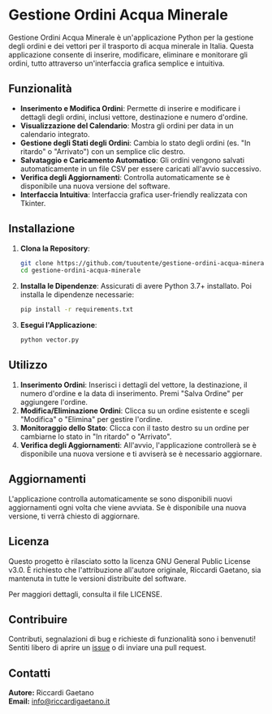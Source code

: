 # Gestione Ordini Acqua Minerale

Gestione Ordini Acqua Minerale è un'applicazione Python per la gestione degli ordini e dei vettori per il trasporto di acqua minerale in Italia. Questa applicazione consente di inserire, modificare, eliminare e monitorare gli ordini, tutto attraverso un'interfaccia grafica semplice e intuitiva.

## Funzionalità

- **Inserimento e Modifica Ordini**: Permette di inserire e modificare i dettagli degli ordini, inclusi vettore, destinazione e numero d'ordine.
- **Visualizzazione del Calendario**: Mostra gli ordini per data in un calendario integrato.
- **Gestione degli Stati degli Ordini**: Cambia lo stato degli ordini (es. "In ritardo" o "Arrivato") con un semplice clic destro.
- **Salvataggio e Caricamento Automatico**: Gli ordini vengono salvati automaticamente in un file CSV per essere caricati all'avvio successivo.
- **Verifica degli Aggiornamenti**: Controlla automaticamente se è disponibile una nuova versione del software.
- **Interfaccia Intuitiva**: Interfaccia grafica user-friendly realizzata con Tkinter.

## Installazione

1. **Clona la Repository**:
    ```bash
    git clone https://github.com/tuoutente/gestione-ordini-acqua-minerale.git
    cd gestione-ordini-acqua-minerale
    ```

2. **Installa le Dipendenze**:
    Assicurati di avere Python 3.7+ installato. Poi installa le dipendenze necessarie:
    ```bash
    pip install -r requirements.txt
    ```

3. **Esegui l'Applicazione**:
    ```bash
    python vector.py
    ```

## Utilizzo

1. **Inserimento Ordini**: Inserisci i dettagli del vettore, la destinazione, il numero d'ordine e la data di inserimento. Premi "Salva Ordine" per aggiungere l'ordine.
2. **Modifica/Eliminazione Ordini**: Clicca su un ordine esistente e scegli "Modifica" o "Elimina" per gestire l'ordine.
3. **Monitoraggio dello Stato**: Clicca con il tasto destro su un ordine per cambiarne lo stato in "In ritardo" o "Arrivato".
4. **Verifica degli Aggiornamenti**: All'avvio, l'applicazione controllerà se è disponibile una nuova versione e ti avviserà se è necessario aggiornare.

## Aggiornamenti

L'applicazione controlla automaticamente se sono disponibili nuovi aggiornamenti ogni volta che viene avviata. Se è disponibile una nuova versione, ti verrà chiesto di aggiornare.

## Licenza

Questo progetto è rilasciato sotto la licenza GNU General Public License v3.0. È richiesto che l'attribuzione all'autore originale, Riccardi Gaetano, sia mantenuta in tutte le versioni distribuite del software.

Per maggiori dettagli, consulta il file LICENSE.

## Contribuire

Contributi, segnalazioni di bug e richieste di funzionalità sono i benvenuti! Sentiti libero di aprire un [issue](https://github.com/tuoutente/gestione-ordini-acqua-minerale/issues) o di inviare una pull request.

## Contatti

**Autore:** Riccardi Gaetano  
**Email:** info@riccardigaetano.it
